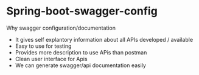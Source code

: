 # Spring-boot-swagger-config

Why swagger configuration/documentation

- It gives self explantory information about all APIs developed / available 
- Easy to use for testing 
- Provides more description to use APis than postman 
- Clean user interface for Apis 
- We can generate swagger/api documentation easily 
